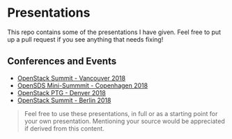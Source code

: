 # Presentations

This repo contains some of the presentations I have given. Feel free to put up
a pull request if you see anything that needs fixing!

## Conferences and Events

* [OpenStack Summit - Vancouver 2018](Vancouver2018/README.md)
* [OpenSDS Mini-Summmit - Copenhagen 2018](Copenhagen2018/README.md)
* [OpenStack PTG - Denver 2018](Denver2018/README.md)
* [OpenStack Summit - Berlin 2018](Berlin2018/README.md)


> Feel free to use these presentations, in full or as a starting point for
> your own presentation. Mentioning your source would be appreciated if derived
> from this content.

